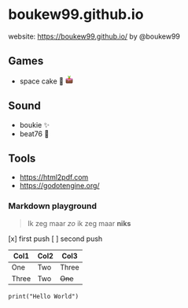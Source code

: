 # boukew99.github.io 

website: https://boukew99.github.io/  by @boukew99
## Games
* space cake :rocket: ![favicon](favicon.png)
## Sound
* boukie :sparkles:
* beat76 :metal:
## Tools
* https://html2pdf.com
* https://godotengine.org/

### Markdown playground
> Ik zeg maar *zo* ik zeg maar **niks**

[x] first push
[ ] second push

Col1 | Col2 | Col3
-----|------|------
One | Two | Three
Three | Two | ~~One~~

```print("Hello World")```

